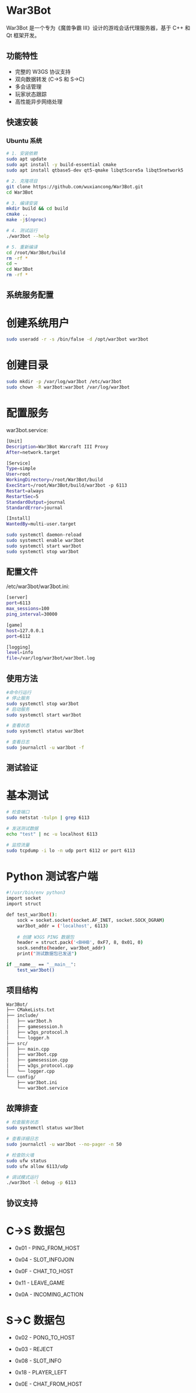 # War3Bot

War3Bot 是一个专为《魔兽争霸 III》设计的游戏会话代理服务器，基于 C++ 和 Qt 框架开发。

## 功能特性

- 完整的 W3GS 协议支持
- 双向数据转发 (C->S 和 S->C)
- 多会话管理
- 玩家状态跟踪
- 高性能异步网络处理

## 快速安装

### Ubuntu 系统

```bash
# 1. 安装依赖
sudo apt update
sudo apt install -y build-essential cmake
sudo apt install qtbase5-dev qt5-qmake libqt5core5a libqt5network5

# 2. 克隆项目
git clone https://github.com/wuxiancong/War3Bot.git
cd War3Bot

# 3. 编译安装
mkdir build && cd build
cmake ..
make -j$(nproc)

# 4. 测试运行
./war3bot --help

# 5. 重新编译
cd /root/War3Bot/build
rm -rf *
cd ~
cd War3Bot
rm -rf *

```
## 系统服务配置
# 创建系统用户
```bash
sudo useradd -r -s /bin/false -d /opt/war3bot war3bot
```
# 创建目录
```bash
sudo mkdir -p /var/log/war3bot /etc/war3bot
sudo chown -R war3bot:war3bot /var/log/war3bot
```
# 配置服务
war3bot.service:
```bash
[Unit]
Description=War3Bot Warcraft III Proxy
After=network.target

[Service]
Type=simple
User=root
WorkingDirectory=/root/War3Bot/build
ExecStart=/root/War3Bot/build/war3bot -p 6113
Restart=always
RestartSec=5
StandardOutput=journal
StandardError=journal

[Install]
WantedBy=multi-user.target
```

```bash
sudo systemctl daemon-reload
sudo systemctl enable war3bot
sudo systemctl start war3bot
sudo systemctl stop war3bot
```
## 配置文件
/etc/war3bot/war3bot.ini:
```bash
[server]
port=6113
max_sessions=100
ping_interval=30000

[game]
host=127.0.0.1
port=6112

[logging]
level=info
file=/var/log/war3bot/war3bot.log
```

## 使用方法
```bash
#命令行运行
# 停止服务
sudo systemctl stop war3bot
# 启动服务
sudo systemctl start war3bot
```
```bash
# 查看状态
sudo systemctl status war3bot
```
```bash
# 查看日志
sudo journalctl -u war3bot -f
```

## 测试验证
# 基本测试
```bash
# 检查端口
sudo netstat -tulpn | grep 6113
```
```bash
# 发送测试数据
echo "test" | nc -u localhost 6113
```
```bash
# 监控流量
sudo tcpdump -i lo -n udp port 6112 or port 6113
```
# Python 测试客户端
```bash
#!/usr/bin/env python3
import socket
import struct

def test_war3bot():
    sock = socket.socket(socket.AF_INET, socket.SOCK_DGRAM)
    war3bot_addr = ('localhost', 6113)
    
    # 创建 W3GS PING 数据包
    header = struct.pack('<BHHB', 0xF7, 8, 0x01, 0)
    sock.sendto(header, war3bot_addr)
    print("测试数据包已发送")

if __name__ == "__main__":
    test_war3bot()

```
## 项目结构
```bash
War3Bot/
├── CMakeLists.txt
├── include/
│   ├── war3bot.h
│   ├── gamesession.h
│   ├── w3gs_protocol.h
│   └── logger.h
├── src/
│   ├── main.cpp
│   ├── war3bot.cpp
│   ├── gamesession.cpp
│   ├── w3gs_protocol.cpp
│   └── logger.cpp
└── config/
    ├── war3bot.ini
    └── war3bot.service
```

## 故障排查
```bash
# 检查服务状态
sudo systemctl status war3bot

# 查看详细日志
sudo journalctl -u war3bot --no-pager -n 50

# 检查防火墙
sudo ufw status
sudo ufw allow 6113/udp

# 调试模式运行
./war3bot -l debug -p 6113
```

## 协议支持
# C->S 数据包
- 0x01 - PING_FROM_HOST

- 0x04 - SLOT_INFOJOIN

- 0x0F - CHAT_TO_HOST

- 0x11 - LEAVE_GAME

- 0x0A - INCOMING_ACTION

# S->C 数据包
- 0x02 - PONG_TO_HOST

- 0x03 - REJECT

- 0x08 - SLOT_INFO

- 0x18 - PLAYER_LEFT

- 0x0E - CHAT_FROM_HOST
